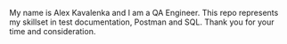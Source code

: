 My name is Alex Kavalenka and I am a QA Engineer.
This repo represents my skillset in test documentation, Postman and SQL.
Thank you for your time and consideration.